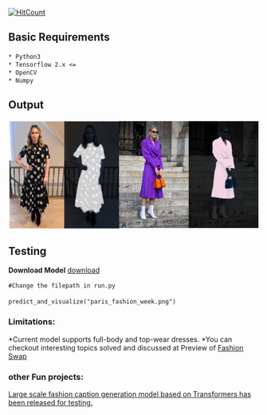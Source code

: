
[![HitCount](http://hits.dwyl.com/anish9/Fashion-AI-segmentation.svg)](http://hits.dwyl.com/anish9/Fashion-AI-segmentation)
 
## Basic Requirements
```
* Python3
* Tensorflow 2.x <=
* OpenCV
* Numpy
```
## Output
![results2](https://github.com/anish9/Fashion-AI-segmentation/blob/master/response_result.png)

## Testing
****Download Model****
[download](https://drive.google.com/file/d/1SJbtdkaRMrc0EtbwiMXbYw_lKYYrKBDb/view?usp=sharing)

```
#Change the filepath in run.py

predict_and_visualize("paris_fashion_week.png")
```
### Limitations:
*Current model supports full-body and top-wear dresses.
*You can checkout interesting topics solved and discussed at Preview of <a href ="https://github.com/anish9/Fashion-Transfer">Fashion Swap</a>

### other Fun projects:
<a href="https://github.com/anish9/deep-fashion-captions">Large scale fashion caption generation model based on Transformers has been released for testing.</a>

